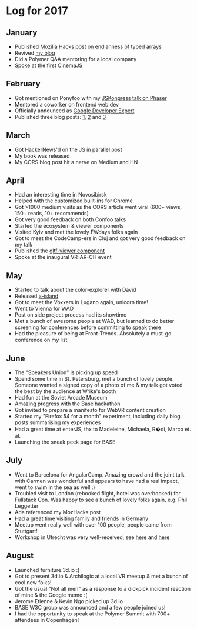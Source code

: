 <!-- /var/log/2017 -->
# Log for 2017

## January

* Published [Mozilla Hacks post on endianness of typed arrays](https://hacks.mozilla.org/2017/01/typedarray-or-dataview-understanding-byte-order/)
* Revived [my blog](http://50linesofco.de)
* Did a Polymer Q&A mentoring for a local company
* Spoke at the first [CinemaJS](http://cinemajs.tech)

## February

* Got mentioned on Ponyfoo with my [JSKongress talk on Phaser](https://www.youtube.com/watch?v=U24QgbjoVkY)
* Mentored a coworker on frontend web dev
* Officially announced as [Google Developer Expert](https://developers.google.com/experts/people/martin-splitt)
* Published three blog posts: [1](http://50linesofco.de/post/2017-01-16-understanding-different-number-systems), [2](http://50linesofco.de/post/2017-02-06-javascript-in-parallel-web-workers-transferables-and-sharedarraybuffer) and [3](http://50linesofco.de/post/2017-02-11-working-with-bits-and-bytes-in-javascript)

## March

* Got HackerNews'd on the JS in parallel post
* My book was released
* My CORS blog post hit a nerve on Medium and HN

## April

* Had an interesting time in Novosibirsk
* Helped with the customized built-ins for Chrome
* Got >1000 medium visits as the CORS article went viral (600+ views, 150+ reads, 10+ recommends)
* Got very good feedback on both Confoo talks
* Started the ecosystem & viewer components
* Visited Kyiv and met the lovely FWdays folks again
* Got to meet the CodeCamp-ers in Cluj and got very good feedback on my talk
* Published the [gltf-viewer component](https://github.com/avgp/gltf-viewer)
* Spoke at the inaugural VR-AR-CH event

## May

* Started to talk about the color-explorer with David
* Released [a-island](https://github.com/avgp/a-island)
* Got to meet the Voxxers in Lugano again, unicorn time!
* Went to Vienna for WAD
* Post on side project process had its showtime
* Met a bunch of awesome people at WAD, but learned to do better screening for conferences before committing to speak there
* Had the pleasure of being at Front-Trends. Absolutely a must-go conference on my list

## June

* The "Speakers Union" is picking up speed
* Spend some time in St. Petersburg, met a bunch of lovely people. Someone wanted a signed copy of a photo of me & my talk got voted the best by the audience at Wrike's booth
* Had fun at the Soviet Arcade Museum
* Amazing progress with the Base hackathon
* Got invited to prepare a manifesto for WebVR content creation
* Started my "Firefox 54 for a month" experiment, including daily blog posts summarising my experiences
* Had a great time at enterJS, thx to Madeleine, Michaela, R�di, Marco et. al.
* Launching the sneak peek page for BASE

## July

* Went to Barcelona for AngularCamp. Amazing crowd and the joint talk with Carmen was wonderful and appears to have had a real impact, went to swim in the sea as well :)
* Troubled visit to London (rebooked flight, hotel was overbooked) for Fullstack Con. Was happy to see a bunch of lovely folks again, e.g. Phil Leggetter
* Ada referenced my MozHacks post
* Had a great time visiting family and friends in Germany
* Meetup went really well with over 100 people, people came from Stuttgart!
* Workshop in Utrecht was very well-received, see [here](https://twitter.com/derSchepp/status/890853078207012864) and [here](https://twitter.com/html5test/status/890928348376989696)

## August

* Launched furniture.3d.io :)
* Got to present 3d.io & Archilogic at a local VR meetup & met a bunch of cool new folks!
* Got the usual "Not all men" as a response to a dickpick incident reaction of mine & the Google memo :(
* Jerome Etienne & Kevin Ngo picked up 3d.io
* BASE W3C group was announced and a few people joined us!
* I had the opportunity to speak at the Polymer Summit with 700+ attendees in Copenhagen!